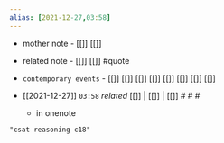 ```yaml
---
alias: [2021-12-27,03:58]
---
```

- mother note - [[]] [[]]
- related note - [[]] [[]] #quote 
- `contemporary events` - [[]] [[]] [[]] [[]] [[]] [[]] [[]] [[]]

- [[2021-12-27]]  `03:58` _related_ [[]] | [[]] | [[]] # # #
	- in onenote

```query
"csat reasoning c18"
```